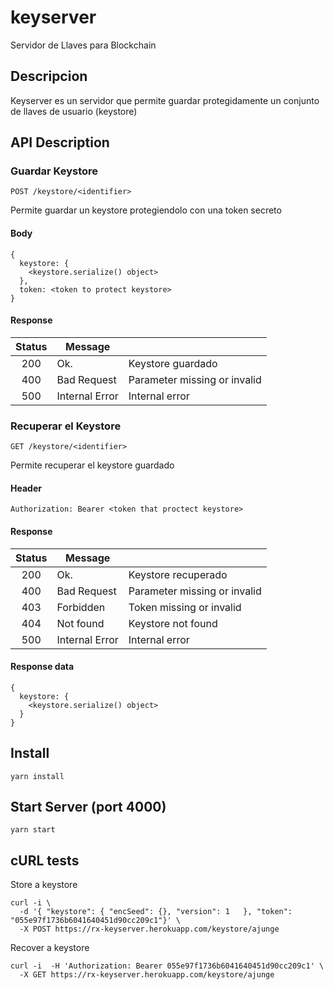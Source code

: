 # keyserver
Servidor de Llaves para Blockchain

## Descripcion
Keyserver es un servidor que permite guardar protegidamente un conjunto de llaves de usuario (keystore)

## API Description

### Guardar Keystore

`POST /keystore/<identifier>`

Permite guardar un keystore protegiendolo con una token secreto

#### Body
```
{
  keystore: {
    <keystore.serialize() object>
  },
  token: <token to protect keystore>
}
```

#### Response

| Status |     Message    |                               |
|:------:|----------------|-------------------------------|
| 200    | Ok.            | Keystore guardado             |
| 400    | Bad Request    | Parameter missing or invalid  |
| 500    | Internal Error | Internal error                |


### Recuperar el Keystore

`GET /keystore/<identifier>`

Permite recuperar el keystore guardado

#### Header
```
Authorization: Bearer <token that proctect keystore>
```

#### Response

| Status |     Message    |                               |
|:------:|----------------|-------------------------------|
| 200    | Ok.            | Keystore recuperado           |
| 400    | Bad Request    | Parameter missing or invalid  |
| 403    | Forbidden      | Token missing or invalid      |
| 404    | Not found      | Keystore not found            |
| 500    | Internal Error | Internal error                |

#### Response data
```
{
  keystore: {
    <keystore.serialize() object>
  }
}
```

## Install
```
yarn install
```
## Start Server (port 4000)
```
yarn start
```

## cURL tests

Store a keystore

```
curl -i \
  -d '{ "keystore": { "encSeed": {}, "version": 1	}, "token": "055e97f1736b6041640451d90cc209c1"}' \
  -X POST https://rx-keyserver.herokuapp.com/keystore/ajunge

```

Recover a keystore
```
curl -i  -H 'Authorization: Bearer 055e97f1736b6041640451d90cc209c1' \
  -X GET https://rx-keyserver.herokuapp.com/keystore/ajunge
```
